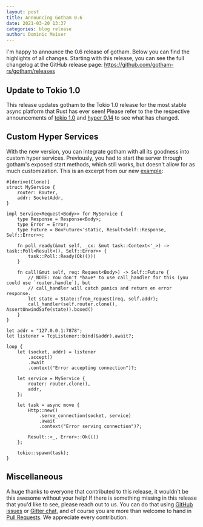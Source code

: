 ```yaml
---
layout: post
title: Announcing Gotham 0.6
date: 2021-03-20 13:37
categories: blog release
author: Dominic Meiser
---
```


I'm happy to announce the 0.6 release of gotham. Below you can find the highlights of all changes. Starting with this release, you can see the full changelog at the GitHub release page: <https://github.com/gotham-rs/gotham/releases>

## Update to Tokio 1.0

This release updates gotham to the Tokio 1.0 release for the most stable async platform that Rust has ever seen! Please refer to the the respective announcements of [tokio 1.0](https://tokio.rs/blog/2020-12-tokio-1-0) and [hyper 0.14](https://seanmonstar.com/post/638320652536922112/hyper-v014) to see what has changed.

## Custom Hyper Services

With the new version, you can integrate gotham with all its goodness into custom hyper services. Previously, you had to start the server through gotham's exposed start methods, which still works, but doesn't allow for as much customization. This is an excerpt from our new [example](https://github.com/gotham-rs/gotham/tree/master/examples/custom_service):

```
#[derive(Clone)]
struct MyService {
    router: Router,
    addr: SocketAddr,
}

impl Service<Request<Body>> for MyService {
    type Response = Response<Body>;
    type Error = Error;
    type Future = BoxFuture<'static, Result<Self::Response, Self::Error>>;

    fn poll_ready(&mut self, _cx: &mut task::Context<'_>) -> task::Poll<Result<(), Self::Error>> {
        task::Poll::Ready(Ok(()))
    }

    fn call(&mut self, req: Request<Body>) -> Self::Future {
        // NOTE: You don't *have* to use call_handler for this (you could use `router.handle`), but
        // call_handler will catch panics and return en error response.
        let state = State::from_request(req, self.addr);
        call_handler(self.router.clone(), AssertUnwindSafe(state)).boxed()
    }
}

let addr = "127.0.0.1:7878";
let listener = TcpListener::bind(&addr).await?;

loop {
    let (socket, addr) = listener
        .accept()
        .await
        .context("Error accepting connection")?;

    let service = MyService {
        router: router.clone(),
        addr,
    };

    let task = async move {
        Http::new()
            .serve_connection(socket, service)
            .await
            .context("Error serving connection")?;

        Result::<_, Error>::Ok(())
    };

    tokio::spawn(task);
}
```

## Miscellaneous

A huge thanks to everyone that contributed to this release, it wouldn't be this awesome without your help! If there is something missing in this release that you'd like to see, please reach out to us. You can do that using [GitHub issues][issues] or [Gitter chat][gitter], and of course you are more than welcome to hand in [Pull Requests][prs]. We appreciate every contribution.

 [issues]: https://github.com/gotham-rs/gotham/issues
 [prs]: https://github.com/gotham-rs/gotham/pulls
 [gitter]: https://gitter.im/gotham-rs/gotham
